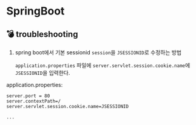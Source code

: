 # SpringBoot

## :bomb: troubleshooting
1. spring boot에서 기본 sessionid `session`을 `JSESSIONID`로 수정하는 방법

    `application.properties` 파일에 `server.servlet.session.cookie.name`에 `JSESSIONID`을 입력한다.
    
application.properties:
```properties
server.port = 80
server.contextPath=/
server.servlet.session.cookie.name=JSESSIONID

... 
``` 